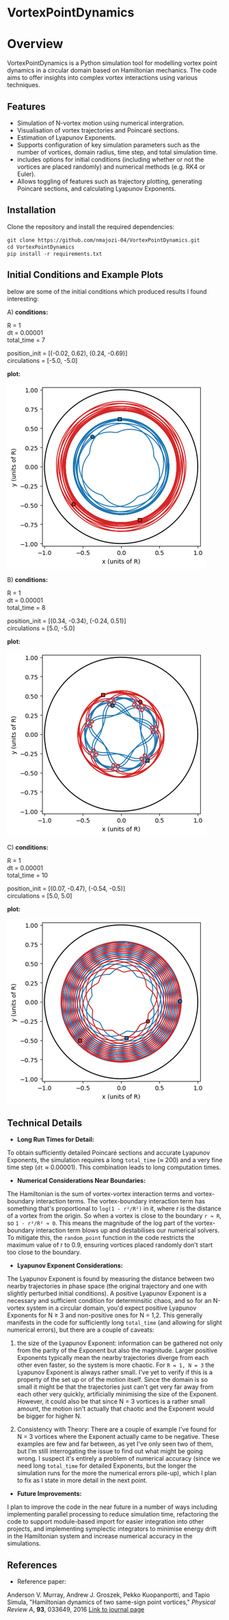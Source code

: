 # VortexPointDynamics

# Overview

VortexPointDynamics is a Python simulation tool for modelling vortex point dynamics in a circular domain based on Hamiltonian mechanics. The code aims to offer insights into complex vortex interactions using various techniques.

## Features

- Simulation of N-vortex motion using numerical intergration.
- Visualisation of vortex trajectories and Poincaré sections.
- Estimation of Lyapunov Exponents.
- Supports configuration of key simulation parameters such as the number of vortices, domain radius, time step, and total simulation time.
- includes options for initial conditions (including whether or not the vortices are placed randomly) and numerical methods (e.g. RK4 or Euler).
- Allows toggling of features such as trajectory plotting, generating Poincaré sections, and calculating Lyapunov Exponents.

## Installation

Clone the repository and install the required dependencies:

```
git clone https://github.com/nmajozi-04/VortexPointDynamics.git
cd VortexPointDynamics
pip install -r requirements.txt
```

## Initial Conditions and Example Plots

below are some of the initial conditions which produced results I found interesting:

A) **conditions:**

R = 1  
dt = 0.00001  
total_time = 7  

position_init = [(-0.02, 0.62), (0.24, -0.69)]  
circulations = [-5.0, -5.0]  

**plot:**

![simulation 1](plot_1.png)

B) **conditions:**

R = 1  
dt = 0.00001  
total_time = 8  
 
position_init = [(0.34, -0.34), (-0.24, 0.51)]  
circulations = [5.0, -5.0]  

**plot:**

![simulation 1](plot_2.png)

C) **conditions:**

R = 1  
dt = 0.00001  
total_time = 10  

position_init = [(0.07, -0.47), (-0.54, -0.5)]  
circulations = [5.0, 5.0]  

**plot:**

![simulation 1](plot_3.png)

## Technical Details

- **Long Run Times for Detail:**

To obtain sufficiently detailed Poincaré sections and accurate Lyapunov Exponents, the simulation requires a long `total_time` (≈ 200) and a very fine time step (`dt` ≈ 0.00001). This combination leads to long computation times.

- **Numerical Considerations Near Boundaries:**

The Hamiltonian is the sum of vortex-vortex interaction terms and vortex-boundary interaction terms. The vortex-boundary interaction term has something that's proportional to `log(1 - r²/R²)` in it, where r is the distance of a vortex from the origin. So when a vortex is close to the boundary `r ≈ R`, so `1 - r²/R² ≈ 0`. This means the magnitude of the log part of the vortex-boundary interaction term blows up and destabilises our numerical solvers. To mitigate this, the `random_point` function in the code restricts the maximum value of r to 0.9, ensuring vortices placed randomly don't start too close to the boundary.

- **Lyapunov Exponent Considerations:**

The Lyapunov Exponent is found by measuring the distance between two nearby trajectories in phase space (the original trajectory and one with slightly perturbed initial conditions). A positive Lyapunov Exponent is a necessary and sufficient condition for determinsitic chaos, and so for an N-vortex system in a circular domain, you'd expect positive Lyapunov Exponents for N ≥ 3 and non-positive ones for N = 1,2. This generally manifests in the code for sufficiently long `total_time` (and allowing for slight numerical errors), but there are a couple of caveats:

1) the size of the Lyapunov Exponent: information can be gathered not only from the parity of the Exponent but also the magnitude. Larger positive Exponents typically mean the nearby trajectories diverge from each other even faster, so the system is more chaotic. For `R = 1, N = 3` the Lyapunov Exponent is always rather small. I've yet to verify if this is a property of the set up or of the motion itself. Since the domain is so small it might be that the trajectories just can't get very far away from each other very quickly, artificially minimising the size of the Exponent. However, it could also be that since N = 3 vortices is a rather small amount, the motion isn't actually that chaotic and the Exponent would be bigger for higher N.

2) Consistency with Theory: There are a couple of example I've found for N = 3 vortices where the Exponent actually came to be negative. These examples are few and far between, as yet I've only seen two of them, but I'm still interrogating the issue to find out what might be going wrong. I suspect it's entirely a problem of numerical accuracy (since we need long `total_time` for detailed Exponents, but the longer the simulation runs for the more the numerical errors pile-up), which I plan to fix as I state in more detail in the next point.

- **Future Improvements:**

I plan to improve the code in the near future in a number of ways including implementing parallel processing to reduce simulation time, refactoring the code to support module-based import for easier integration into other projects, and implementing symplectic integrators to minimise energy drift in the Hamiltonian system and increase numerical accuracy in the simulations.

## References

- Reference paper:

Anderson V. Murray, Andrew J. Groszek, Pekko Kuopanportti, and Tapio Simula, "Hamiltonian dynamics of two same-sign point vortices," *Physical Review A*, **93**, 033649, 2016 [Link to journal page](https://journals.aps.org/pra/abstract/10.1103/PhysRevA.93.033649)
